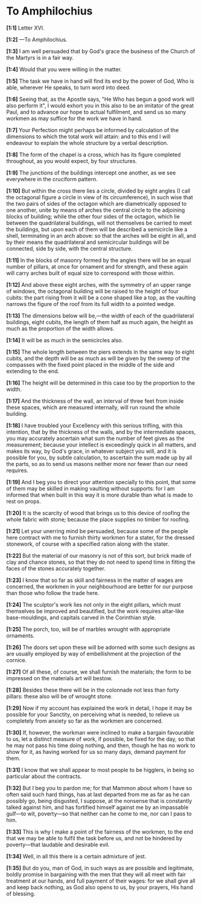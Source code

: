 # To Amphilochius

**[1:1]** Letter XVI.

**[1:2]** —To Amphilochius.

**[1:3]** I am well persuaded that by God's grace the business of the Church of the Martyrs is in a fair way.

**[1:4]** Would that you were willing in the matter.

**[1:5]** The task we have in hand will find its end by the power of God, Who is able, wherever He speaks, to turn word into deed.

**[1:6]** Seeing that, as the Apostle says, "He Who has begun a good work will also perform it", I would exhort you in this also to be an imitator of the great Paul, and to advance our hope to actual fulfilment, and send us so many workmen as may suffice for the work we have in hand.

**[1:7]** Your Perfection might perhaps be informed by calculation of the dimensions to which the total work will attain: and to this end I will endeavour to explain the whole structure by a verbal description.

**[1:8]** The form of the chapel is a cross, which has its figure completed throughout, as you would expect, by four structures.

**[1:9]** The junctions of the buildings intercept one another, as we see everywhere in the cruciform pattern.

**[1:10]** But within the cross there lies a circle, divided by eight angles (I call the octagonal figure a circle in view of its circumference), in such wise that the two pairs of sides of the octagon which are diametrically opposed to one another, unite by means of arches the central circle to the adjoining blocks of building; while the other four sides of the octagon, which lie between the quadrilateral buildings, will not themselves be carried to meet the buildings, but upon each of them will be described a semicircle like a shell, terminating in an arch above: so that the arches will be eight in all, and by their means the quadrilateral and semicircular buildings will be connected, side by side, with the central structure.

**[1:11]** In the blocks of masonry formed by the angles there will be an equal number of pillars, at once for ornament and for strength, and these again will carry arches built of equal size to correspond with those within.

**[1:12]** And above these eight arches, with the symmetry of an upper range of windows, the octagonal building will be raised to the height of four cubits: the part rising from it will be a cone shaped like a top, as the vaulting narrows the figure of the roof from its full width to a pointed wedge.

**[1:13]** The dimensions below will be,—the width of each of the quadrilateral buildings, eight cubits, the length of them half as much again, the height as much as the proportion of the width allows.

**[1:14]** It will be as much in the semicircles also.

**[1:15]** The whole length between the piers extends in the same way to eight cubits, and the depth will be as much as will be given by the sweep of the compasses with the fixed point placed in the middle of the side and extending to the end.

**[1:16]** The height will be determined in this case too by the proportion to the width.

**[1:17]** And the thickness of the wall, an interval of three feet from inside these spaces, which are measured internally, will run round the whole building.

**[1:18]** I have troubled your Excellency with this serious trifling, with this intention, that by the thickness of the walls, and by the intermediate spaces, you may accurately ascertain what sum the number of feet gives as the measurement; because your intellect is exceedingly quick in all matters, and makes its way, by God's grace, in whatever subject you will, and it is possible for you, by subtle calculation, to ascertain the sum made up by all the parts, so as to send us masons neither more nor fewer than our need requires.

**[1:19]** And I beg you to direct your attention specially to this point, that some of them may be skilled in making vaulting without supports: for I am informed that when built in this way it is more durable than what is made to rest on props.

**[1:20]** It is the scarcity of wood that brings us to this device of roofing the whole fabric with stone; because the place supplies no timber for roofing.

**[1:21]** Let your unerring mind be persuaded, because some of the people here contract with me to furnish thirty workmen for a stater, for the dressed stonework, of course with a specified ration along with the stater.

**[1:22]** But the material of our masonry is not of this sort, but brick made of clay and chance stones, so that they do not need to spend time in fitting the faces of the stones accurately together.

**[1:23]** I know that so far as skill and fairness in the matter of wages are concerned, the workmen in your neighbourhood are better for our purpose than those who follow the trade here.

**[1:24]** The sculptor's work lies not only in the eight pillars, which must themselves be improved and beautified, but the work requires altar-like base-mouldings, and capitals carved in the Corinthian style.

**[1:25]** The porch, too, will be of marbles wrought with appropriate ornaments.

**[1:26]** The doors set upon these will be adorned with some such designs as are usually employed by way of embellishment at the projection of the cornice.

**[1:27]** Of all these, of course, we shall furnish the materials; the form to be impressed on the materials art will bestow.

**[1:28]** Besides these there will be in the colonnade not less than forty pillars: these also will be of wrought stone.

**[1:29]** Now if my account has explained the work in detail, I hope it may be possible for your Sanctity, on perceiving what is needed, to relieve us completely from anxiety so far as the workmen are concerned.

**[1:30]** If, however, the workman were inclined to make a bargain favourable to us, let a distinct measure of work, if possible, be fixed for the day, so that he may not pass his time doing nothing, and then, though he has no work to show for it, as having worked for us so many days, demand payment for them.

**[1:31]** I know that we shall appear to most people to be higglers, in being so particular about the contracts.

**[1:32]** But I beg you to pardon me; for that Mammon about whom I have so often said such hard things, has at last departed from me as far as he can possibly go, being disgusted, I suppose, at the nonsense that is constantly talked against him, and has fortified himself against me by an impassable gulf—to wit, poverty—so that neither can he come to me, nor can I pass to him.

**[1:33]** This is why I make a point of the fairness of the workmen, to the end that we may be able to fulfil the task before us, and not be hindered by poverty—that laudable and desirable evil.

**[1:34]** Well, in all this there is a certain admixture of jest.

**[1:35]** But do you, man of God, in such ways as are possible and legitimate, boldly promise in bargaining with the men that they will all meet with fair treatment at our hands, and full payment of their wages: for we shall give all and keep back nothing, as God also opens to us, by your prayers, His hand of blessing.

